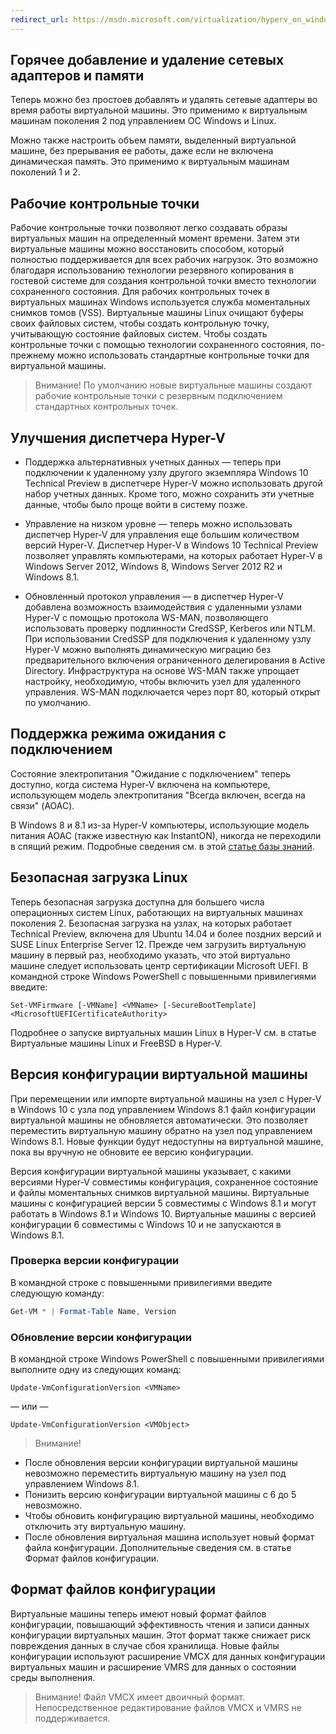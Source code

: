 ```yaml
---
redirect_url: https://msdn.microsoft.com/virtualization/hyperv_on_windows/windows_welcome
---
```


## Горячее добавление и удаление сетевых адаптеров и памяти

Теперь можно без простоев добавлять и удалять сетевые адаптеры во время работы виртуальной машины. Это применимо к виртуальным машинам поколения 2 под управлением ОС Windows и Linux.

Можно также настроить объем памяти, выделенный виртуальной машине, без прерывания ее работы, даже если не включена динамическая память. Это применимо к виртуальным машинам поколений 1 и 2.

## Рабочие контрольные точки

Рабочие контрольные точки позволяют легко создавать образы виртуальных машин на определенный момент времени. Затем эти виртуальные машины можно восстановить способом, который полностью поддерживается для всех рабочих нагрузок. Это возможно благодаря использованию технологии резервного копирования в гостевой системе для создания контрольной точки вместо технологии сохраненного состояния. Для рабочих контрольных точек в виртуальных машинах Windows используется служба моментальных снимков томов (VSS). Виртуальные машины Linux очищают буферы своих файловых систем, чтобы создать контрольную точку, учитывающую состояние файловых систем. Чтобы создать контрольные точки с помощью технологии сохраненного состояния, по-прежнему можно использовать стандартные контрольные точки для виртуальной машины.


> <g id="1" ctype="x-strong">Внимание!</g> По умолчанию новые виртуальные машины создают рабочие контрольные точки с резервным подключением стандартных контрольных точек.


## Улучшения диспетчера Hyper-V

- <g id="1" ctype="x-strong">Поддержка альтернативных учетных данных</g> — теперь при подключении к удаленному узлу другого экземпляра Windows 10 Technical Preview в диспетчере Hyper-V можно использовать другой набор учетных данных. Кроме того, можно сохранить эти учетные данные, чтобы было проще войти в систему позже.

- <g id="1" ctype="x-strong">Управление на низком уровне</g> — теперь можно использовать диспетчер Hyper-V для управления еще большим количеством версий Hyper-V. Диспетчер Hyper-V в Windows 10 Technical Preview позволяет управлять компьютерами, на которых работает Hyper-V в Windows Server 2012, Windows 8, Windows Server 2012 R2 и Windows 8.1.

- <g id="1" ctype="x-strong">Обновленный протокол управления</g> — в диспетчер Hyper-V добавлена возможность взаимодействия с удаленными узлами Hyper-V с помощью протокола WS-MAN, позволяющего использовать проверку подлинности CredSSP, Kerberos или NTLM. При использовании CredSSP для подключения к удаленному узлу Hyper-V можно выполнять динамическую миграцию без предварительного включения ограниченного делегирования в Active Directory. Инфраструктура на основе WS-MAN также упрощает настройку, необходимую, чтобы включить узел для удаленного управления. WS-MAN подключается через порт 80, который открыт по умолчанию.


## Поддержка режима ожидания с подключением

Состояние электропитания "Ожидание с подключением" теперь доступно, когда система Hyper-V включена на компьютере, использующем модель электропитания "Всегда включен, всегда на связи" (AOAC).

В Windows 8 и 8.1 из-за Hyper-V компьютеры, использующие модель питания AOAC (также известную как InstantON), никогда не переходили в спящий режим. Подробные сведения см. в этой [статье базы знаний](
https://support.microsoft.com/ru-ru/kb/2973536).


## Безопасная загрузка Linux

Теперь безопасная загрузка доступна для большего числа операционных систем Linux, работающих на виртуальных машинах поколения 2. Безопасная загрузка на узлах, на которых работает Technical Preview, включена для Ubuntu 14.04 и более поздних версий и SUSE Linux Enterprise Server 12. Прежде чем загрузить виртуальную машину в первый раз, необходимо указать, что этой виртуально машине следует использовать центр сертификации Microsoft UEFI. В командной строке Windows PowerShell с повышенными привилегиями введите:

    Set-VMFirmware [-VMName] <VMName> [-SecureBootTemplate] <MicrosoftUEFICertificateAuthority>

Подробнее о запуске виртуальных машин Linux в Hyper-V см. в статье <g id="2CapsExtId1" ctype="x-link"><g id="2CapsExtId2" ctype="x-linkText">Виртуальные машины Linux и FreeBSD в Hyper-V</g><g id="2CapsExtId3" ctype="x-title"></g></g>.


## Версия конфигурации виртуальной машины

При перемещении или импорте виртуальной машины на узел с Hyper-V в Windows 10 с узла под управлением Windows 8.1 файл конфигурации виртуальной машины не обновляется автоматически. Это позволяет переместить виртуальную машину обратно на узел под управлением Windows 8.1. Новые функции будут недоступны на виртуальной машине, пока вы вручную не обновите ее версию конфигурации.

Версия конфигурации виртуальной машины указывает, с какими версиями Hyper-V совместимы конфигурация, сохраненное состояние и файлы моментальных снимков виртуальной машины. Виртуальные машины с конфигурацией версии 5 совместимы с Windows 8.1 и могут работать в Windows 8.1 и Windows 10. Виртуальные машины с версией конфигурации 6 совместимы с Windows 10 и не запускаются в Windows 8.1.

### Проверка версии конфигурации

В командной строке с повышенными привилегиями введите следующую команду:

``` PowerShell
Get-VM * | Format-Table Name, Version
```

### Обновление версии конфигурации

В командной строке Windows PowerShell с повышенными привилегиями выполните одну из следующих команд:

``` 
Update-VmConfigurationVersion <VMName>
```

— или —

``` 
Update-VmConfigurationVersion <VMObject>
```

> <g id="1" ctype="x-strong">Внимание!</g>

- После обновления версии конфигурации виртуальной машины невозможно переместить виртуальную машину на узел под управлением Windows 8.1.
- Понизить версию конфигурации виртуальной машины с 6 до 5 невозможно.
- Чтобы обновить конфигурацию виртуальной машины, необходимо отключить эту виртуальную машину.
- После обновления виртуальная машина использует новый формат файла конфигурации. Дополнительные сведения см. в статье <g id="2CapsExtId1" ctype="x-link"><g id="2CapsExtId2" ctype="x-linkText">Формат файлов конфигурации</g><g id="2CapsExtId3" ctype="x-title"></g></g>.


## <g id="1" ctype="x-html"></g><g id="2" ctype="x-html"></g>Формат файлов конфигурации

Виртуальные машины теперь имеют новый формат файлов конфигурации, повышающий эффективность чтения и записи данных конфигурации виртуальных машин. Этот формат также снижает риск повреждения данных в случае сбоя хранилища. Новые файлы конфигурации используют расширение VMCX для данных конфигурации виртуальных машин и расширение VMRS для данных о состоянии среды выполнения.

> <g id="1" ctype="x-strong">Внимание!</g> Файл VMCX имеет двоичный формат. Непосредственное редактирование файлов VMCX и VMRS не поддерживается.





<!--HONumber=May16_HO1-->


